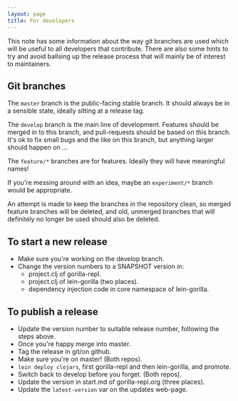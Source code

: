 ```yaml
---
layout: page
title: For developers
---
```


This note has some information about the way git branches are used which will be useful to all developers that
contribute. There are also some hints to try and avoid ballsing up the release process that will mainly be of interest
to maintainers.

## Git branches

The `master` branch is the public-facing stable branch. It should always be in a sensible state, ideally sitting at a
release tag.

The `develop` branch is the main line of development. Features should be merged in to this branch, and pull-requests
should be based on this branch. It's ok to fix small bugs and the like on this branch, but anything larger should happen
on ...

The `feature/*` branches are for features. Ideally they will have meaningful names!

If you're messing around with an idea, maybe an `experiment/*` branch would be appropriate.

An attempt is made to keep the branches in the repository clean, so merged feature branches will be deleted, and old,
unmerged branches that will definitely no longer be used should also be deleted.

## To start a new release

- Make sure you're working on the develop branch.
- Change the version numbers to a SNAPSHOT version in:
  - project.clj of gorilla-repl.
  - project.clj of lein-gorilla (two places).
  - dependency injection code in core namespace of lein-gorilla.

## To publish a release

- Update the version number to suitable release number, following the steps above.
- Once you're happy merge into master.
- Tag the release in git/on github.
- Make sure you're on master! (Both repos).
- `lein deploy clojars`, first gorilla-repl and then lein-gorilla, and promote.
- Switch back to develop before you forget. (Both repos).
- Update the version in start.md of gorilla-repl.org (three places).
- Update the `latest-version` var on the updates web-page.
